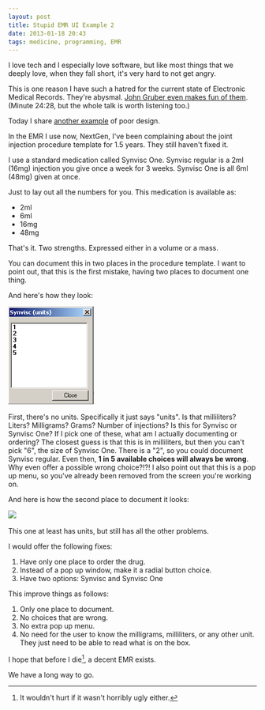 ```yaml
---
layout: post
title: Stupid EMR UI Example 2
date: 2013-01-18 20:43  
tags: medicine, programming, EMR  
---
```


I love tech and I especially love software, but like most things that we deeply love, when they fall short, it's very hard to not get angry.

This is one reason I have such a hatred for the current state of Electronic Medical Records. They're abysmal. [John Gruber even makes fun of them][vimeo]. (Minute 24:28, but the whole talk is worth listening too.)

Today I share [another example][soitscometothis] of poor design.

In the EMR I use now, NextGen, I've been complaining about the joint injection procedure template for 1.5 years. They still haven't fixed it.

I use a standard medication called Synvisc One. Synvisc regular is a 2ml (16mg) injection you give once a week for 3 weeks. Synvisc One is all 6ml (48mg) given at once.

Just to lay out all the numbers for you. This medication is available as:

- 2ml
- 6ml
- 16mg
- 48mg

That's it. Two strengths. Expressed either in a volume or a mass.

You can document this in two places in the procedure template. I want to point out, that this is the first mistake, having two places to document one thing.

And here's how they look:

![](/images/Synvisc_Nextgen_order_1.png) 

First, there's no units. Specifically it just says "units". Is that milliliters? Liters? Milligrams? Grams? Number of injections? Is this for Synvisc or Synvisc One? If I pick one of these, what am I actually documenting or ordering? The closest guess is that this is in milliliters, but then you can't pick "6", the size of Synvisc One. There is a "2", so you could document Synvisc regular. Even then, **1 in 5 available choices will always be wrong**. Why even offer a possible wrong choice?!?! I also point out that this is a pop up menu, so you've already been removed from the screen you're working on.

And here is how the second place to document it looks: 

![][dropbox] 

This one at least has units, but still has all the other problems. 

I would offer the following fixes:

1. Have only one place to order the drug.
1. Instead of a pop up window, make it a radial button choice. 
1. Have two options: Synvisc and Synvisc One

This improve things as follows:

1. Only one place to document. 
1. No choices that are wrong.
1. No extra pop up menu.
1. No need for the user to know the milligrams, milliliters, or any other unit. They just need to be able to read what is on the box.

I hope that before I die[^1301182110], a decent EMR exists. 

We have a long way to go.

[^1301182110]: It wouldn't hurt if it wasn't horribly ugly either.

[dropbox]: /images/Synvisc_Nextgen_order_2.png
[soitscometothis]: http://soitscometothis.net/post/stupid-emr-ui
[vimeo]: http://vimeo.com/31926572